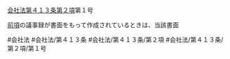 [会社法第４１３条第２項](会社法＿＿＿＿第４１３条第２項)第１号

[前項](会社法＿＿＿＿第４１３条第１項)の議事録が書面をもって作成されているときは、当該書面


#会社法
#会社法/第４１３条
#会社法/第４１３条/第２項
#会社法/第４１３条/第２項/第１号
